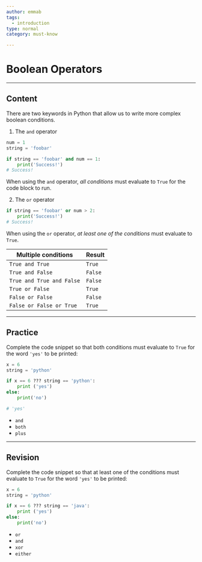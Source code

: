 ```yaml
---
author: emmab
tags:
  - introduction
type: normal
category: must-know

---
```


# Boolean Operators

---

## Content

There are two keywords in Python that allow us to write more complex boolean conditions.

1. The `and` operator

```python
num = 1
string = 'foobar'

if string == 'foobar' and num == 1:
    print('Success!')
# Success!
```

When using the `and` operator, *all conditions* must evaluate to `True` for the code block to run.

2. The `or` operator

```python
if string == 'foobar' or num > 2:
    print('Success!')
# Success!
```

When using the `or` operator, *at least one of the conditions* must evaluate to `True`.

| Multiple conditions       | Result  |
| ------------------------- | ------- |
| `True and True`           | `True`  |
| `True and False`          | `False` |
| `True and True and False` | `False` |
| `True or False`           | `True`  |
| `False or False`          | `False` |
| `False or False or True`  | `True`  |


---

## Practice

Complete the code snippet so that both conditions must evaluate to `True` for the word `'yes'` to be printed:

```python
x = 6
string = 'python'

if x == 6 ??? string == 'python':
    print ('yes')
else:
    print('no')

# 'yes'
```

- `and`
- `both`
- `plus`

---

## Revision

Complete the code snippet so that at least one of the conditions must evaluate to `True` for the word `'yes'` to be printed:

```python
x = 6
string = 'python'

if x == 6 ??? string == 'java':
    print ('yes')
else:
    print('no')
```

- `or`
- `and`
- `xor`
- `either`
